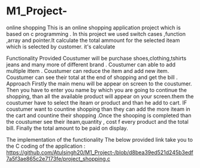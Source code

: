 # M1_Project-
online shopping
This is an online shopping application project which is based on c programming . In this project we used switch cases ,function ,array and pointer.It calculate the total ammount for the selected iteam which is selected by customer. it's calculate

Functionality Provided
Coustumer will be purchase shoes,clothing,tshirts jeans and many more of different brand .
Coustumer can able to add multiple ittem .
Coustumer can reduce the item and add new item.
Coustumer can see their total at the end of shopping and get the bill .
Approach
Firstly the main menu will be appear on screen to the coustumer. Then you have to enter you name by which you are going to continue the shopping, than all the available product will appear on your screen.them the coustumer have to select the iteam or product and than he add to cart. IF coustumer want to countine shopping than they can add the more iteam in the cart and countine their shopping .Once the shooping is completed than the coustumer see their iteam,quantity , cost f every product and the total bill. Finally the total amount to be paid on display.

The implementation of the functionality
The below provided link take you to the C coding of the application : https://github.com/Atulsingh20/M1_Project-/blob/d8bea39ed521d245b3edf7a5f3ae865c2e7173fe/project_shopping.c
